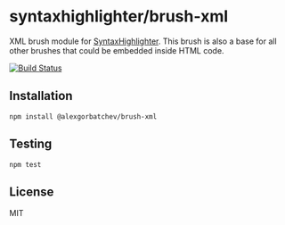 # syntaxhighlighter/brush-xml

XML brush module for [SyntaxHighlighter](https://github.com/syntaxhighlighter). This brush is also a base for all other brushes that could be embedded inside HTML code.

[![Build Status](https://travis-ci.org/syntaxhighlighter/brush-xml.svg)](https://travis-ci.org/syntaxhighlighter/brush-xml)

## Installation

    npm install @alexgorbatchev/brush-xml

## Testing

    npm test

## License

MIT
